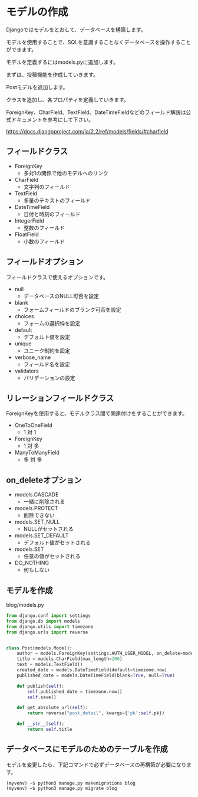 # モデルの作成

Djangoではモデルをとおして、データベースを構築します。

モデルを使用することで、SQLを意識することなくデータベースを操作することができます。

モデルを定義するにはmodels.pyに追加します。

まずは、投稿機能を作成していきます。

Postモデルを追加します。

クラスを追加し、各プロパティを定義していきます。

ForeignKey、CharField、TextField、DateTimeFieldなどのフィールド解説は公式ドキュメントを参考にして下さい。

https://docs.djangoproject.com/ja/2.2/ref/models/fields/#charfield

## フィールドクラス

* ForeignKey
  * 多対1の関係で他のモデルへのリンク
* CharField
  * 文字列のフィールド
* TextField
  * 多量のテキストのフィールド
* DateTimeField
  * 日付と時刻のフィールド
* IntegerField
  * 整数のフィールド
* FloatField
  * 小数のフィールド

## フィールドオプション

フィールドクラスで使えるオプションです。

* null
  * データベースのNULL可否を設定
* blank
  * フォームフィールドのブランク可否を設定
* choices
  * フォームの選択枠を設定
* default
  * デフォルト値を設定
* unique
  * ユニーク制約を設定
* verbose_name
  * フィールド名を設定
* validators
  * バリデーションの設定

## リレーションフィールドクラス

ForeignKeyを使用すると、モデルクラス間で関連付けをすることができます。

* OneToOneField
  * 1 対 1
* ForeignKey
  * 1 対 多
* ManyToManyField
  * 多 対 多

## on_deleteオプション

* models.CASCADE
  * 一緒に削除される
* models.PROTECT
  * 削除できない
* models.SET_NULL
  * NULLがセットされる
* models.SET_DEFAULT
  * デフォルト値がセットされる
* models.SET
  * 任意の値がセットされる
* DO_NOTHING
  * 何もしない

## モデルを作成

blog/models.py
```python
from django.conf import settings
from django.db import models
from django.utils import timezone
from django.urls import reverse


class Post(models.Model):
	author = models.ForeignKey(settings.AUTH_USER_MODEL, on_delete=models.CASCADE)
	title = models.CharField(max_length=200)
	text = models.TextField()
	created_date = models.DateTimeField(default=timezone.now)
	published_date = models.DateTimeField(blank=True, null=True)

	def publish(self):
		self.published_date = timezone.now()
		self.save()

	def get_absolute_url(self):
		return reverse("post_detail", kwargs={'pk':self.pk})

	def __str__(self):
		return self.title
```

## データベースにモデルのためのテーブルを作成

モデルを変更したら、下記コマンドで必ずデータベースの再構築が必要になります。

```
(myvenv) ~$ python3 manage.py makemigrations blog
(myvenv) ~$ python3 manage.py migrate blog
```
